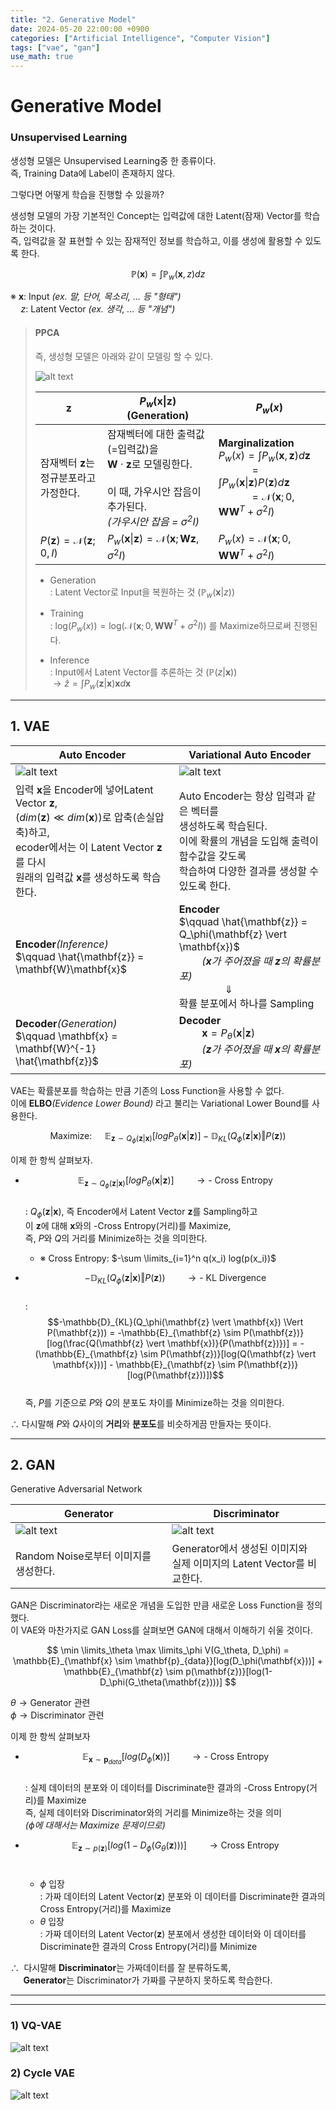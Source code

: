 ```yaml
---
title: "2. Generative Model"
date: 2024-05-20 22:00:00 +0900
categories: ["Artificial Intelligence", "Computer Vision"]
tags: ["vae", "gan"]
use_math: true
---
```


# Generative Model

### Unsupervised Learning

생성형 모델은 Unsupervised Learning중 한 종류이다.<br>
즉, Training Data에 Label이 존재하지 않다.

그렇다면 어떻게 학습을 진행할 수 있을까?<br>

생성형 모델의 가장 기본적인 Concept는 입력값에 대한 Latent(잠재) Vector를 학습하는 것이다.<br>
즉, 입력값을 잘 표현할 수 있는 잠재적인 정보를 학습하고, 이를 생성에 활용할 수 있도록 한다.

$$
\mathbb{P(\mathbf{x})} = \int \mathbb{P}_w(\mathbf{x}, z) dz
$$

&#8251; $\mathbf{x}$: Input _(ex. 말, 단어, 목소리, ... 등 "형태")_<br>
$\quad z$: Latent Vector _(ex. 생각, ... 등 "개념")_

> #### PPCA
>
> 즉, 생성형 모델은 아래와 같이 모델링 할 수 있다.
>
> ![alt text](/assets/img/post/deeplearning_basic/generative_ppca.png)
> 
> | $\mathbf{z}$ | $P_w(\mathbf{x} \vert \mathbf{z})$ (Generation) | $P_w(x)$ |
> | --- | --- | --- |
> | 잠재벡터 $\mathbf{z}$는<br> 정규분포라고 가정한다. | 잠재벡터에 대한 출력값(=입력값)을<br> $\mathbf{W} \cdot \mathbf{z}$로 모델링한다.<br><br>이 때, 가우시안 잡음이 추가된다.<br>_(가우시안 잡음 = $\sigma^2 I$)_ | **Marginalization**<br>$P_w(x) = \int P_w(\mathbf{x}, \mathbf{z}) d\mathbf{z}$<br>$\qquad \;\;\; = \int P_w(\mathbf{x} \vert \mathbf{z})P(\mathbf{z}) d\mathbf{z}$<br>$\qquad \;\;\; = \mathcal{N}(\mathbf{x}; 0, \mathbf{WW}^T + \sigma^2I)$ |
> | $P(\mathbf{z}) = \mathcal{N}(\mathbf{z}; 0, I)$ | $P_w(\mathbf{x} \vert \mathbf{z}) = \mathcal{N}(\mathbf{x}; \mathbf{W}\mathbf{z}, \sigma^2I)$ | $P_w(x) = \mathcal{N}(\mathbf{x}; 0, \mathbf{WW}^T + \sigma^2I)$ |
> 
> - Generation<br>
> : Latent Vector로 Input을 복원하는 것 ($\mathbb{P}_w(\mathbf{x} \vert z)$)
>
> - Training<br>
> : $\text{log}(P_w(x)) = \text{log}(\mathcal{N}(\mathbf{x}; 0, \mathbf{WW}^T + \sigma^2I))$ 를 Maximize하므로써 진행된다.
> 
> - Inference<br>
  : Input에서 Latent Vector를 추론하는 것 ($\mathbb{P}(z \vert \mathbf{x})$)<br>
  $\rightarrow \hat{z} = \int P_w(\mathbf{z} \vert \mathbf{x}) \mathbf{x} d\mathbf{x}$

---
## 1. VAE

| Auto Encoder | Variational Auto Encoder |
| --- | --- |
| ![alt text](/assets/img/post/deeplearning_basic/ae.png) | ![alt text](/assets/img/post/deeplearning_basic/vae.png) |
| 입력 $\mathbf{x}$을 Encoder에 넣어Latent Vector $\mathbf{z}$,<br> $(dim(\mathbf{z}) \ll dim(\mathbf{x}))$로 압축(손실압축)하고,<br> ecoder에서는 이 Latent Vector $\mathbf{z}$를 다시<br> 원래의 입력값 $\mathbf{x}$를 생성하도록 학습한다.| Auto Encoder는 항상 입력과 같은 벡터를<br> 생성하도록 학습된다.<br>이에 확률의 개념을 도입해  출력이 함수값을 갖도록<br> 학습하여 다양한 결과를 생성할 수 있도록 한다. |
| **Encoder**_(Inference)_<br> $\qquad \hat{\mathbf{z}} = \mathbf{W}\mathbf{x}$ | **Encoder**<br> $\qquad \hat{\mathbf{z}} = Q_\phi(\mathbf{z} \vert \mathbf{x})$<br>$\qquad$_($\mathbf{x}$가 주어졌을 때 $\mathbf{z}$의 확률분포)_<br> $\qquad \qquad \Downarrow$<br>확률 분포에서 하나를 Sampling |
| **Decoder**_(Generation)_<br> $\qquad \mathbf{x} = \mathbf{W}^{-1} \hat{\mathbf{z}}$ | **Decoder**<br> $\qquad \mathbf{x} =  P_\theta(\mathbf{x} \vert \mathbf{z})$<br>$\qquad$_($\mathbf{z}$가 주어졌을 때 $\mathbf{x}$의 확률분포)_ |

VAE는 확률분포를 학습하는 만큼 기존의 Loss Function을 사용할 수 없다.<br>
이에 **ELBO**_(Evidence Lower Bound)_ 라고 불리는 Variational Lower Bound를 사용한다.

$$
\text{Maximize: }\quad \mathbb{E}_{\mathbf{z} \sim Q_\phi(\mathbf{z} \vert \mathbf{x})}[log P_\theta (\mathbf{x} \vert \mathbf{z})] - \mathbb{D}_{KL}(Q_\phi(\mathbf{z} \vert \mathbf{x}) \Vert P(\mathbf{z}))
$$

이제 한 항씩 살펴보자.

- $$\mathbb{E}_{\mathbf{z} \sim Q_\phi(\mathbf{z} \vert \mathbf{x})}[log P_\theta (\mathbf{x} \vert \mathbf{z})]\qquad \rightarrow \text{- Cross Entropy}$$<br>
  : $Q_\phi(\mathbf{z} \vert \mathbf{x})$, 즉 Encoder에서 Latent Vector $\mathbf{z}$를 Sampling하고<br>
  이 $\mathbf{z}$에 대해 $\mathbf{x}$와의 -Cross Entropy(거리)를 Maximize,<br>
  즉, $P$와 $Q$의 거리를 Minimize하는 것을 의미한다.
  - &#8251; Cross Entropy: $-\sum \limits_{i=1}^n q(x_i) log(p(x_i))$

- $$-\mathbb{D}_{KL}(Q_\phi(\mathbf{z} \vert \mathbf{x}) \Vert P(\mathbf{z})) \qquad \rightarrow \text{- KL Divergence}$$<br>
  : $$-\mathbb{D}_{KL}(Q_\phi(\mathbf{z} \vert \mathbf{x}) \Vert P(\mathbf{z})) = -\mathbb{E}_{\mathbf{z} \sim P(\mathbf{z})}[log(\frac{Q(\mathbf{z} \vert \mathbf{x})}{P(\mathbf{z})})] = - (\mathbb{E}_{\mathbf{z} \sim P(\mathbf{z})}[log(Q(\mathbf{z} \vert \mathbf{x}))] - \mathbb{E}_{\mathbf{z} \sim P(\mathbf{z})}[log(P(\mathbf{z}))])$$<br>
  즉, $P$를 기준으로 $P$와 $Q$의 분포도 차이를 Minimize하는 것을 의미한다.

$\therefore$ 다시말해 $P$와 $Q$사이의 **거리**와 **분포도**를 비슷하게끔 만들자는 뜻이다. 

---
## 2. GAN

Generative Adversarial Network

| Generator | Discriminator |
| --- | --- |
| ![alt text](/assets/img/post/deeplearning_basic/generator.png) | ![alt text](/assets/img/post/deeplearning_basic/discriminator.png) |
| Random Noise로부터 이미지를 생성한다. | Generator에서 생성된 이미지와<br> 실제 이미지의 Latent Vector를 비교한다. |

GAN은 Discriminator라는 새로운 개념을 도입한 만큼 새로운 Loss Function을 정의했다.<br>
이 VAE와 마찬가지로 GAN Loss를 살펴보면 GAN에 대해서 이해하기 쉬울 것이다.

$$
\min \limits_\theta \max \limits_\phi V(G_\theta, D_\phi) = \mathbb{E}_{\mathbf{x} \sim \mathbf{p}_{data}}[log(D_\phi(\mathbf{x}))] + \mathbb{E}_{\mathbf{z} \sim p(\mathbf{z})}[log(1-D_\phi(G_\theta(\mathbf{z})))]
$$

$\theta \rightarrow \text{Generator 관련}$<br>
$\phi \rightarrow \text{Discriminator 관련}$

이제 한 항씩 살펴보자

- $$\mathbb{E}_{\mathbf{x} \sim \mathbf{p}_{data}}[log(D_\phi(\mathbf{x}))] \qquad \rightarrow \text{- Cross Entropy}$$<br>
  : 실제 데이터의 분포와 이 데이터를 Discriminate한 결과의 -Cross Entropy(거리)를 Maximize<br>
  즉, 실제 데이터와 Discriminator와의 거리를 Minimize하는 것을 의미<br>
  _($\phi$에 대해서는 Maximize 문제이므로)_ 

- $$\mathbb{E}_{\mathbf{z} \sim p(\mathbf{z})}[log(1-D_\phi(G_\theta(\mathbf{z})))] \qquad \rightarrow \text{Cross Entropy}$$<br>
  - $\phi$ 입장<br>
  : 가짜 데이터의 Latent Vector($\mathbf{z}$) 분포와 이 데이터를 Discriminate한 결과의 Cross Entropy(거리)를 Maximize<br>
  - $\theta$ 입장<br>
  : 가짜 데이터의 Latent Vector($\mathbf{z}$) 분포에서 생성한 데이터와 이 데이터를 Discriminate한 결과의 Cross Entropy(거리)를 Minimize

$\therefore\;$ 다시말해 **Discriminator**는 가짜데이터를 잘 분류하도록,<br> 
$\quad$ **Generator**는 Discriminator가 가짜를 구분하지 못하도록 학습한다.


---
---
### 1) VQ-VAE

![alt text](/assets/img/post/deeplearning_basic/vqvae.png)

### 2) Cycle VAE

![alt text](/assets/img/post/deeplearning_basic/cyclevae.png)
